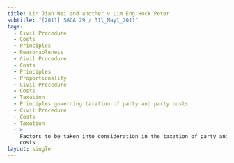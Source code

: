 ```yaml
---
title: Lin Jian Wei and another v Lim Eng Hock Peter
subtitle: "[2011] SGCA 29 / 31\_May\_2011"
tags:
  - Civil Procedure
  - Costs
  - Principles
  - Reasonableness
  - Civil Procedure
  - Costs
  - Principles
  - Proportionality
  - Civil Procedure
  - Costs
  - Taxation
  - Principles governing taxation of party and party costs
  - Civil Procedure
  - Costs
  - Taxation
  - >-
    Factors to be taken into consideration in the taxation of party and party
    costs
layout: single
---
```


